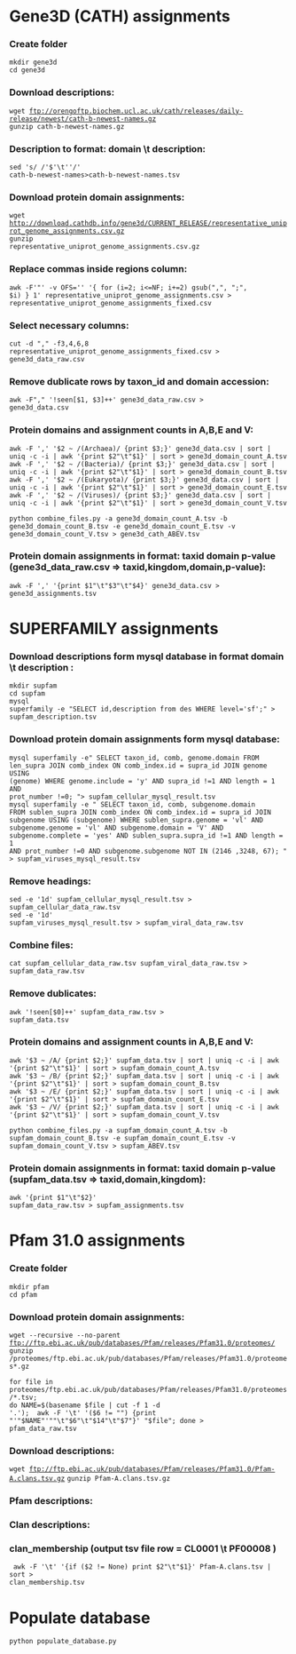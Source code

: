# Gene3D (CATH) assignments
### Create folder
<code>mkdir gene3d</code><br>
<code>cd gene3d</code><br>

### Download descriptions:
<code>wget ftp://orengoftp.biochem.ucl.ac.uk/cath/releases/daily-release/newest/cath-b-newest-names.gz</code><br>
<code>gunzip cath-b-newest-names.gz</code><br>

### Description to format: domain \t	description:
<code>sed 's/ /'$'\t''/' cath-b-newest-names>cath-b-newest-names.tsv</code><br>

### Download protein domain assignments: 
<code>wget http://download.cathdb.info/gene3d/CURRENT_RELEASE/representative_uniprot_genome_assignments.csv.gz</code><br>
<code>gunzip representative_uniprot_genome_assignments.csv.gz</code><br>

### Replace commas inside regions column:
<code>awk -F'"' -v OFS='' '{ for (i=2; i<=NF; i+=2) gsub(",", ";", $i) } 1' representative_uniprot_genome_assignments.csv > representative_uniprot_genome_assignments_fixed.csv </code>

### Select necessary columns:
<code>cut -d "," -f3,4,6,8 representative_uniprot_genome_assignments_fixed.csv > gene3d_data_raw.csv</code><br>

### Remove dublicate rows by taxon_id and domain accession:
<code>awk -F"," '!seen[$1, $3]++' gene3d_data_raw.csv > gene3d_data.csv</code><br>


### Protein domains and assignment counts in A,B,E and V:
```
awk -F ',' '$2 ~ /(Archaea)/ {print $3;}' gene3d_data.csv | sort | uniq -c -i | awk '{print $2"\t"$1}' | sort > gene3d_domain_count_A.tsv
awk -F ',' '$2 ~ /(Bacteria)/ {print $3;}' gene3d_data.csv | sort | uniq -c -i | awk '{print $2"\t"$1}' | sort > gene3d_domain_count_B.tsv
awk -F ',' '$2 ~ /(Eukaryota)/ {print $3;}' gene3d_data.csv | sort | uniq -c -i | awk '{print $2"\t"$1}' | sort > gene3d_domain_count_E.tsv
awk -F ',' '$2 ~ /(Viruses)/ {print $3;}' gene3d_data.csv | sort | uniq -c -i | awk '{print $2"\t"$1}' | sort > gene3d_domain_count_V.tsv

python combine_files.py -a gene3d_domain_count_A.tsv -b gene3d_domain_count_B.tsv -e gene3d_domain_count_E.tsv -v gene3d_domain_count_V.tsv > gene3d_cath_ABEV.tsv

```
### Protein domain assignments in format: taxid domain p-value (gene3d_data_raw.csv => taxid,kingdom,domain,p-value):
<code>awk -F  ',' '{print $1"\t"$3"\t"$4}'  gene3d_data.csv > gene3d_assignments.tsv</code><br>


# SUPERFAMILY assignments
### Download descriptions form mysql database in format  domain \t	description :
<code>mkdir supfam</code><br>
<code>cd supfam</code><br>
<code>mysql superfamily -e "SELECT id,description from des WHERE level='sf';" > supfam_description.tsv</code>
<br>


### Download protein domain assignments form mysql database:
<code>mysql superfamily -e" SELECT taxon_id, comb, genome.domain FROM len_supra JOIN comb_index ON comb_index.id = supra_id JOIN genome USING (genome) WHERE genome.include = 'y' AND supra_id !=1 AND length = 1 AND prot_number !=0; "> supfam_cellular_mysql_result.tsv</code>
<br>
<code>mysql superfamily -e " SELECT taxon_id, comb, subgenome.domain FROM sublen_supra JOIN comb_index ON comb_index.id = supra_id JOIN subgenome USING (subgenome)  WHERE  sublen_supra.genome = 'vl' AND  subgenome.genome = 'vl' AND subgenome.domain = 'V' AND subgenome.complete = 'yes' AND sublen_supra.supra_id !=1 AND length = 1 AND prot_number !=0 AND subgenome.subgenome NOT IN (2146 ,3248, 67); "  > supfam_viruses_mysql_result.tsv</code>
<br>

### Remove headings:
<code>sed -e '1d' supfam_cellular_mysql_result.tsv >  supfam_cellular_data_raw.tsv</code>
<br>
<code>sed -e '1d' supfam_viruses_mysql_result.tsv >  supfam_viral_data_raw.tsv</code>
<br>

### Combine files:
<code>cat supfam_cellular_data_raw.tsv supfam_viral_data_raw.tsv > supfam_data_raw.tsv</code>
<br>

### Remove dublicates:
<code>awk '!seen[$0]++' supfam_data_raw.tsv > supfam_data.tsv</code>
<br>

### Protein domains and assignment counts in A,B,E and V:
```
awk '$3 ~ /A/ {print $2;}' supfam_data.tsv | sort | uniq -c -i | awk '{print $2"\t"$1}' | sort > supfam_domain_count_A.tsv
awk '$3 ~ /B/ {print $2;}' supfam_data.tsv | sort | uniq -c -i | awk '{print $2"\t"$1}' | sort > supfam_domain_count_B.tsv
awk '$3 ~ /E/ {print $2;}' supfam_data.tsv | sort | uniq -c -i | awk '{print $2"\t"$1}' | sort > supfam_domain_count_E.tsv
awk '$3 ~ /V/ {print $2;}' supfam_data.tsv | sort | uniq -c -i | awk '{print $2"\t"$1}' | sort > supfam_domain_count_V.tsv

python combine_files.py -a supfam_domain_count_A.tsv -b supfam_domain_count_B.tsv -e supfam_domain_count_E.tsv -v supfam_domain_count_V.tsv > supfam_ABEV.tsv
```

### Protein domain assignments in format: taxid domain p-value (supfam_data.tsv => taxid,domain,kingdom):
<code>awk '{print $1"\t"$2}'  supfam_data_raw.tsv > supfam_assignments.tsv</code><br>

# Pfam 31.0 assignments
### Create folder
<code>mkdir pfam</code><br>
<code>cd pfam</code><br>

### Download protein domain assignments:
<code>wget --recursive --no-parent ftp://ftp.ebi.ac.uk/pub/databases/Pfam/releases/Pfam31.0/proteomes/</code><br>
<code>gunzip /proteomes/ftp.ebi.ac.uk/pub/databases/Pfam/releases/Pfam31.0/proteomes*.gz</code><br>

<code>for file in proteomes/ftp.ebi.ac.uk/pub/databases/Pfam/releases/Pfam31.0/proteomes/*.tsv; do NAME=$(basename $file | cut -f 1 -d '.');  awk -F '\t' '($6 != "") {print "'"$NAME"'""\t"$6"\t"$14"\t"$7"}' "$file"; done > pfam_data_raw.tsv</code><br>


### Download descriptions:
<code>wget ftp://ftp.ebi.ac.uk/pub/databases/Pfam/releases/Pfam31.0/Pfam-A.clans.tsv.gz</code>
<code>gunzip Pfam-A.clans.tsv.gz</code><br>

### Pfam descriptions:

### Clan descriptions:

### clan_membership (output tsv file row = CL0001 \t PF00008 )
<code> awk -F '\t'  '{if ($2 != None) print $2"\t"$1}' Pfam-A.clans.tsv | sort > clan_membership.tsv</code><br>





# Populate database
<code>python populate_database.py</code>
